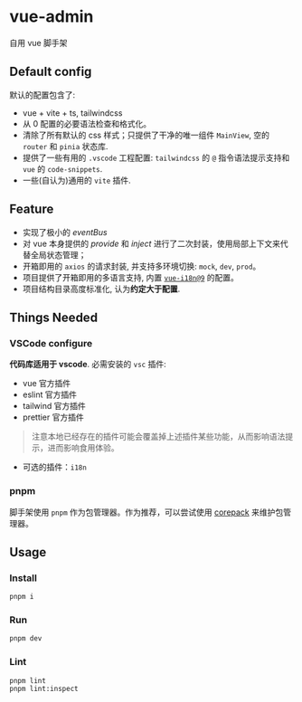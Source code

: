 # vue-admin

自用 vue 脚手架

## Default config

默认的配置包含了:

- vue + vite + ts, tailwindcss
- 从 0 配置的必要语法检查和格式化。
- 清除了所有默认的 css 样式；只提供了干净的唯一组件 `MainView`, 空的 `router` 和 `pinia` 状态库.
- 提供了一些有用的 `.vscode` 工程配置: `tailwindcss` 的 `@` 指令语法提示支持和 `vue` 的 `code-snippets`.
- 一些(自认为)通用的 `vite` 插件.

## Feature

- 实现了极小的 _eventBus_
- 对 vue 本身提供的 _provide_ 和 _inject_ 进行了二次封装，使用局部上下文来代替全局状态管理；
- 开箱即用的 `axios` 的请求封装, 并支持多环境切换: `mock`, `dev`, `prod`。
- 项目提供了开箱即用的多语言支持, 内置 [`vue-i18n@9`](https://github.com/intlify/vue-i18n) 的配置。
- 项目结构目录高度标准化, 认为**约定大于配置**.

## Things Needed

### VSCode configure

**代码库适用于 vscode**. 必需安装的 `vsc` 插件:

- vue 官方插件
- eslint 官方插件
- tailwind 官方插件
- prettier 官方插件

> 注意本地已经存在的插件可能会覆盖掉上述插件某些功能，从而影响语法提示，进而影响食用体验。

- 可选的插件：`i18n`

### pnpm

脚手架使用 `pnpm` 作为包管理器。作为推荐，可以尝试使用 [corepack](https://github.com/nodejs/corepack) 来维护包管理器。

## Usage

### Install

```sh
pnpm i
```

### Run

```sh
pnpm dev
```

### Lint

```sh
pnpm lint
pnpm lint:inspect
```
